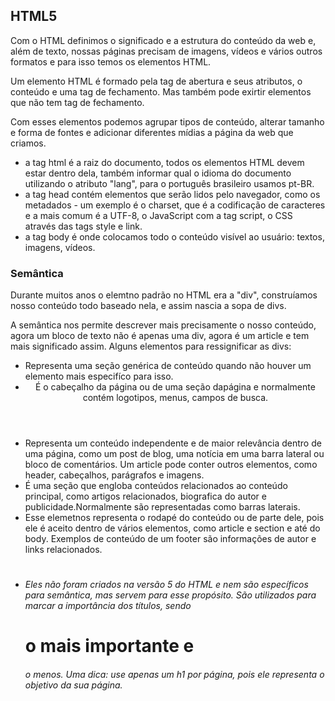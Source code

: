 ## HTML5

Com o HTML definimos o significado e a estrutura do conteúdo da web e, além de texto, nossas páginas precisam de imagens, vídeos e vários outros formatos e para isso temos os elementos HTML.

Um elemento HTML é formado pela tag de abertura e seus atributos, o conteúdo e uma tag de fechamento. Mas também pode exirtir elementos que não tem tag de fechamento. 

Com esses elementos podemos agrupar tipos de conteúdo, alterar tamanho e forma de fontes e adicionar diferentes mídias a página da web que criamos. 



- <html> a tag html é a raiz do documento, todos os elementos HTML devem estar dentro dela, também informar qual o idioma do documento utilizando o atributo "lang", para o português brasileiro usamos pt-BR.
- <head> a tag head contém elementos que serão lidos pelo navegador, como os metadados - um exemplo é o charset, que é a codificação de caracteres e a mais comum é a UTF-8, o JavaScript com a tag script, o CSS através das tags style e link.
- <body> a tag body é onde colocamos todo o conteúdo visível ao usuário: textos, imagens, vídeos.

### Semântica

Durante muitos anos o elemtno padrão no HTML era a "div", construíamos nosso conteúdo todo baseado nela, e assim nascia a sopa de divs.

A semântica nos permite descrever mais precisamente o nosso conteúdo, agora um bloco de texto não é apenas uma div, agora é um article e tem mais significado assim. Alguns elementos para ressignificar as divs:

- <section> Representa uma seção genérica de conteúdo quando não houver um elemento mais especifíco para isso.
- <header> É o cabeçalho da página ou de uma seção dapágina e normalmente contém logotipos, menus, campos de busca.
- <article> Representa um conteúdo independente e de maior relevância dentro de uma página, como um post de blog, uma notícia em uma barra lateral ou bloco de comentários. Um article pode conter outros elementos, como header, cabeçalhos, parágrafos e imagens.
- <aside> É uma seção que engloba conteúdos relacionados ao conteúdo principal, como artigos relacionados, biografica do autor e publicidade.Normalmente são representadas como barras laterais.
- <footer> Esse elemetnos representa o rodapé do conteúdo ou de parte dele, pois ele é aceito dentro de vários elementos, como article e section e até do body. Exemplos de conteúdo de um footer são informações de autor e links relacionados. 
- <h1><h6> Eles não foram criados na versão 5 do HTML e nem são específicos para semântica, mas servem para esse propósito. São utilizados para marcar a importância dos títulos, sendo <h1> o mais importante e <h6> o menos. Uma dica: use apenas um h1 por página, pois ele representa o objetivo da sua página. 



